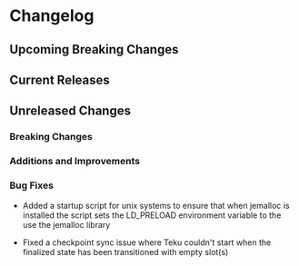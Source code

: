 # Changelog

## Upcoming Breaking Changes

## Current Releases

## Unreleased Changes

### Breaking Changes

### Additions and Improvements

### Bug Fixes
- Added a startup script for unix systems to ensure that when jemalloc is installed the script sets the LD_PRELOAD environment variable to the use the jemalloc library

- Fixed a checkpoint sync issue where Teku couldn't start when the finalized state has been transitioned with empty slot(s) 
